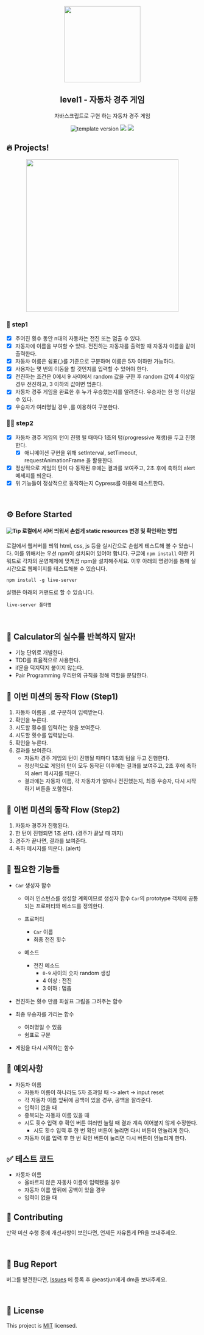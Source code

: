 <p align="middle" >
  <img width="200px;" src="https://user-images.githubusercontent.com/50367798/106415730-2645a280-6493-11eb-876c-ef7172652261.png"/>
</p>
<h2 align="middle">level1 - 자동차 경주 게임</h2>
<p align="middle">자바스크립트로 구현 하는 자동차 경주 게임</p>
<p align="middle">
<img src="https://img.shields.io/badge/version-1.0.0-blue?style=flat-square" alt="template version"/>
<img src="https://img.shields.io/badge/language-html-blue.svg?style=flat-square"/>
<a href="https://github.com/daybrush/moveable/blob/master/LICENSE" target="_blank">
  <img src="https://img.shields.io/github/license/daybrush/moveable.svg?style=flat-square&label=license&color=08CE5D"/>
  </a>
</p>

## 🔥 Projects!

<p align="middle">
  <img width="400" src="https://techcourse-storage.s3.ap-northeast-2.amazonaws.com/7c76e809d82a4a3aa0fd78a86be25427">
</p>

### 🎯 step1

- [x] 주어진 횟수 동안 n대의 자동차는 전진 또는 멈출 수 있다.
- [x] 자동차에 이름을 부여할 수 있다. 전진하는 자동차를 출력할 때 자동차 이름을 같이 출력한다.
- [x] 자동차 이름은 쉼표(,)를 기준으로 구분하며 이름은 5자 이하만 가능하다.
- [x] 사용자는 몇 번의 이동을 할 것인지를 입력할 수 있어야 한다.
- [x] 전진하는 조건은 0에서 9 사이에서 random 값을 구한 후 random 값이 4 이상일 경우 전진하고, 3 이하의 값이면 멈춘다.
- [x] 자동차 경주 게임을 완료한 후 누가 우승했는지를 알려준다. 우승자는 한 명 이상일 수 있다.
- [x] 우승자가 여러명일 경우 ,를 이용하여 구분한다.

### 🎯🎯 step2

- [x] 자동차 경주 게임의 턴이 진행 될 때마다 1초의 텀(progressive 재생)을 두고 진행한다.
  - [x] 애니메이션 구현을 위해 setInterval, setTimeout, requestAnimationFrame 을 활용한다.
- [x] 정상적으로 게임의 턴이 다 동작된 후에는 결과를 보여주고, 2초 후에 축하의 alert 메세지를 띄운다.
- [x] 위 기능들이 정상적으로 동작하는지 Cypress를 이용해 테스트한다.

<br>

## ⚙️ Before Started

#### <img alt="Tip" src="https://img.shields.io/static/v1.svg?label=&message=Tip&style=flat-square&color=673ab8"> 로컬에서 서버 띄워서 손쉽게 static resources 변경 및 확인하는 방법

로컬에서 웹서버를 띄워 html, css, js 등을 실시간으로 손쉽게 테스트해 볼 수 있습니다. 이를 위해서는 우선 npm이 설치되어 있어야 합니다. 구글에 `npm install` 이란 키워드로 각자의 운영체제에 맞게끔 npm을 설치해주세요. 이후 아래의 명령어를 통해 실시간으로 웹페이지를 테스트해볼 수 있습니다.

```
npm install -g live-server
```

실행은 아래의 커맨드로 할 수 있습니다.

```
live-server 폴더명
```

<br>

## 🐣 Calculator의 실수를 반복하지 말자!

- 기능 단위로 개발한다.
- TDD를 효율적으로 사용한다.
- if문을 덕지덕지 붙이지 않는다.
- Pair Programming 우리만의 규칙을 정해 역할을 분담한다.

## 👊 이번 미션의 동작 Flow (Step1)

1. 자동차 이름을 `,`로 구분하여 입력받는다.
2. 확인을 누른다.
3. 시도할 횟수를 입력하는 창을 보여준다.
4. 시도할 횟수를 입력받는다.
5. 확인을 누른다.
6. 결과를 보여준다.
   - 자동차 경주 게임의 턴이 진행될 때마다 1초의 텀을 두고 진행한다.
   - 정상적으로 게임의 턴이 모두 동작된 이후에는 결과를 보여주고, 2초 후에 축하의 alert 메시지를 띄운다.
   - 결과에는 자동차 이름, 각 자동차가 얼마나 전진했는지, 최종 우승자, 다시 시작하기 버튼을 포함한다.

## 👊 이번 미션의 동작 Flow (Step2)

1. 자동차 경주가 진행된다.
2. 한 턴이 진행되면 1초 쉰다. (경주가 끝날 때 까지)
3. 경주가 끝나면, 결과를 보여준다.
4. 축하 메시지를 띄운다. (alert)

## 🌼 필요한 기능들

- `Car` 생성자 함수

  - 여러 인스턴스를 생성할 계획이므로 생성자 함수 `Car`의 prototype 객체에 공통되는 프로퍼티와 메소드를 정의한다.
  - 프로퍼티

    - `Car` 이름
    - 최종 전진 횟수

  - 메소드
    - 전진 메소드
      - `0-9` 사이의 숫자 random 생성
      - 4 이상 : 전진
      - 3 이하 : 멈춤

- 전진하는 횟수 만큼 화살표 그림을 그려주는 함수

- 최종 우승자를 가리는 함수

  - 여러명일 수 있음
  - 쉼표로 구분

- 게임을 다시 시작하는 함수

## 🐞 예외사항

- 자동차 이름
  - 자동차 이름이 하나라도 5자 초과일 때 -> alert -> input reset
  - 각 자동차 이름 앞뒤에 공백이 있을 경우, 공백을 잘라준다.
  - 입력이 없을 때
  - 중복되는 자동차 이름 있을 때
  - 시도 횟수 입력 후 확인 버튼 여러번 눌릴 때 결과 계속 이어붙지 않게 수정한다.
    - 시도 횟수 입력 후 한 번 확인 버튼이 눌리면 다시 버튼이 안눌리게 한다.
  - 자동차 이름 입력 후 한 번 확인 버튼이 눌리면 다시 버튼이 안눌리게 한다.

## ✅ 테스트 코드

- 자동차 이름
  - 올바르지 않은 자동차 이름이 입력됐을 경우
  - 자동차 이름 앞뒤에 공백이 있을 경우
  - 입력이 없을 때

## 👏 Contributing

만약 미션 수행 중에 개선사항이 보인다면, 언제든 자유롭게 PR을 보내주세요.

<br>

## 🐞 Bug Report

버그를 발견한다면, [Issues](https://github.com/woowacourse/javascript-racingcar/issues) 에 등록 후 @eastjun에게 dm을 보내주세요.

<br>

## 📝 License

This project is [MIT](https://github.com/woowacourse/javascript-racingcar/blob/main/LICENSE) licensed.

